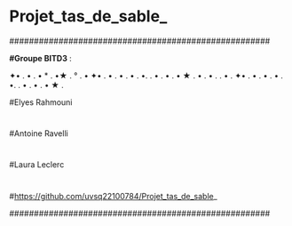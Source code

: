 # Projet_tas_de_sable_
#####################################################

**#Groupe BITD3** :

✦• . • .   •    *  . •★     . ° . •  ✦• . • .      • . • .               •.     . • . • .    •                  ★                   . • .     • .           . • . ✦• . • .      • . • .          •.     . • . • .    •                  ★        .
     
#Elyes Rahmouni 
#
#Antoine Ravelli
#
#Laura Leclerc
#
#https://github.com/uvsq22100784/Projet_tas_de_sable_

#####################################################
